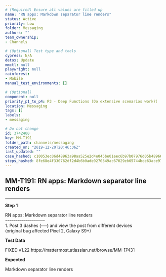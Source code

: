 ```yaml
---
# (Required) Ensure all values are filled up
name: "RN apps: Markdown separator line renders"
status: Active
priority: Low
folder: Messaging
authors: ""
team_ownership: 
- Channels

# (Optional) Test type and tools
cypress: N/A
detox: Update
mmctl: null
playwright: null
rainforest: 
- Mobile
manual_test_environments: []

# (Optional)
component: null
priority_p1_to_p4: P3 - Deep Functions (Do extensive scenarios work?)
location: Messaging
tags: []
labels: 
- messaging

# Do not change
id: 3742400
key: MM-T191
folder_path: channels/messaging
created_on: "2019-12-20T20:46:36Z"
last_updated: ""
case_hashed: c10053ec06d48963a98aa525e2d4e045be01eec6b97b07976d05b489666e8698e475dc53f7f3043523d927a2267a86a2
steps_hashed: 8fe68e4f330762df2d4b6b0ade0270349ac67029eb65744bce63ace97d182af4a81a1cd056342e209ffa67df40842565
---
```


## MM-T191: RN apps: Markdown separator line renders

---

**Step 1**

RN apps: Markdown separator line renders\
\--------------------\
1\. Post 3 dashes (---) and view the post from different devices\
(original bug affected Pixel 2, Galaxy S9+)

**Test Data**

FIXED v1.22 https\://mattermost.atlassian.net/browse/MM-17431

**Expected**

Markdown separator line renders

